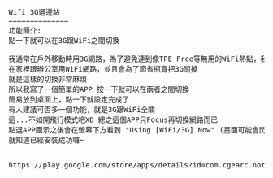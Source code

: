 <pre>
Wifi 3G選邊站
==============
功能簡介:
點一下就可以在3G跟WiFi之間切換

我通常在戶外移動時用3G網路，為了避免連到像TPE Free等無用的WiFi熱點，我都會把WiFi關掉
在家裡跟辦公室用WiFi網路，並且會為了節省瓶寬把3G關掉
就是這樣的切換非常麻煩
所以我寫了一個簡單的APP 按一下就可以在兩者之間切換
簡易放到桌面上，點一下就設定完成了
有人建議可否多一個功能，就是3G跟WiFi全關
這...不如開飛行模式吧XD 總之這個APP只Focus再切換網路而已
點選APP圖示之後會在螢幕下方看到 "Using [WiFi/3G] Now" (畫面可能會閃一下或不會有畫面)
就知道已經安裝成功囉~


https://play.google.com/store/apps/details?id=com.cgearc.notwork
</pre>
